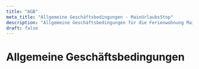 ```yaml
---
title: "AGB"
meta_title: "Allgemeine Geschäftsbedingungen - MainUrlaubsStop"
description: "Allgemeine Geschäftsbedingungen für die Ferienwohnung MainUrlaubsStop"
draft: false
---
```


# Allgemeine Geschäftsbedingungen